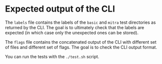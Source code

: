 # Expected output of the CLI

The `labels` file contains the labels of the `basic` and `mitra` test directories as returned by the
CLI. The goal is to ultimately check that the labels are expected (in which case only the unexpected
ones can be stored).

The `flags` file contains the concatenated output of the CLI with different set of files and
different set of flags. The goal is to check the CLI output format.

You can run the tests with the `./test.sh` script.
